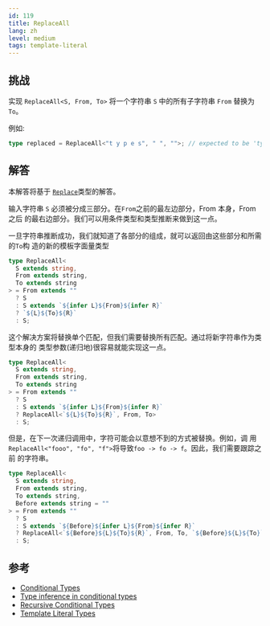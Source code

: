 ```yaml
---
id: 119
title: ReplaceAll
lang: zh
level: medium
tags: template-literal
---
```


## 挑战

实现 `ReplaceAll<S, From, To>` 将一个字符串 `S` 中的所有子字符串 `From` 替换为
`To`。

例如:

```ts
type replaced = ReplaceAll<"t y p e s", " ", "">; // expected to be 'types'
```

## 解答

本解答将基于 [`Replace`](../en/medium-replace.md)类型的解答。

输入字符串 `S` 必须被分成三部分。在`From`之前的最左边部分，From 本身，From 之后
的最右边部分。我们可以用条件类型和类型推断来做到这一点。

一旦字符串推断成功，我们就知道了各部分的组成，就可以返回由这些部分和所需的`To`构
造的新的模板字面量类型

```ts
type ReplaceAll<
  S extends string,
  From extends string,
  To extends string
> = From extends ""
  ? S
  : S extends `${infer L}${From}${infer R}`
  ? `${L}${To}${R}`
  : S;
```

这个解决方案将替换单个匹配，但我们需要替换所有匹配。通过将新字符串作为类型本身的
类型参数(递归地)很容易就能实现这一点。

```ts
type ReplaceAll<
  S extends string,
  From extends string,
  To extends string
> = From extends ""
  ? S
  : S extends `${infer L}${From}${infer R}`
  ? ReplaceAll<`${L}${To}${R}`, From, To>
  : S;
```

但是，在下一次递归调用中，字符可能会以意想不到的方式被替换。例如，调
用`ReplaceAll<"fooo", "fo", "f">`将导致`foo -> fo -> f`。因此，我们需要跟踪之前
的字符串。

```typescript
type ReplaceAll<
  S extends string,
  From extends string,
  To extends string,
  Before extends string = ""
> = From extends ""
  ? S
  : S extends `${Before}${infer L}${From}${infer R}`
  ? ReplaceAll<`${Before}${L}${To}${R}`, From, To, `${Before}${L}${To}`>
  : S;
```

## 参考

- [Conditional Types](https://www.typescriptlang.org/docs/handbook/2/conditional-types.html)
- [Type inference in conditional types](https://www.typescriptlang.org/docs/handbook/2/conditional-types.html#inferring-within-conditional-types)
- [Recursive Conditional Types](https://www.typescriptlang.org/docs/handbook/release-notes/typescript-4-1.html#recursive-conditional-types)
- [Template Literal Types](https://www.typescriptlang.org/docs/handbook/release-notes/typescript-4-1.html#template-literal-types)
